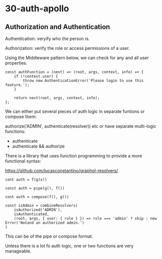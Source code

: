 # 30-auth-apollo

## Authorization and Authentication

Authentication: veryify who the person is.

Authorization: verify the role or access permissions of a user.

Using the Middleware pattern below, we can check for any and all user properties.

```
const authFunction = (next) => (root, args, context, info) => {
	if (!context.user) {
		throw new AuthenticationError('Please login to use this feature.');
	}

	return next(root, args, context, info);
};

```

We can either put several pieces of auth logic in separate funtions or compose them:

authorize('ADMIN', authenticate(resolver)) etc
or have separate multi-logic functions:

-  authenticate
-  authenticate && authorize

There is a library that uses function programming to provide a more functional syntax:

https://github.com/lucasconstantino/graphql-resolvers/

```
cont auth = f(g(x))

const auth = pipe(g(), f())

cont auth = compose(f(), g())
```

```
const isAdmin = combineResolvers(
	isAuthorized('ADMIN'),
	isAuthenticated,
	(root, args, { user: { role } }) => role === 'admin' ? skip : new Error('Notand an authorized admin.')
)
```

This can be of the pipe or compose format.

Unless there is a lot fo auth logic, one or two functions are very manageable.
